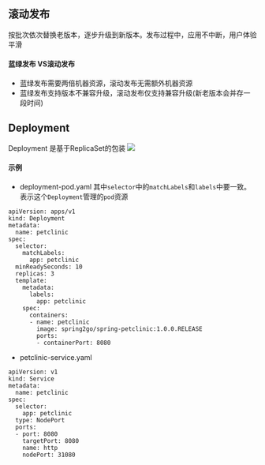 ## 滚动发布
按批次依次替换老版本，逐步升级到新版本。发布过程中，应用不中断，用户体验平滑
#### 蓝绿发布 VS滚动发布
- 蓝绿发布需要两倍机器资源，滚动发布无需额外机器资源
- 蓝绿发布支持版本不兼容升级，滚动发布仅支持兼容升级(新老版本会并存一段时间)

## Deployment
Deployment 是基于ReplicaSet的包装
![](https://img.alicdn.com/imgextra/i1/O1CN01paqO2D1Wsb78z3Qs3_!!6000000002844-2-tps-2014-1010.png)

#### 示例
- deployment-pod.yaml
其中`selector`中的`matchLabels`和`labels`中要一致。表示这个`Deployment`管理的`pod`资源
```
apiVersion: apps/v1
kind: Deployment
metadata:
  name: petclinic
spec:
  selector:
    matchLabels:
      app: petclinic
  minReadySeconds: 10
  replicas: 3
  template:
    metadata:
      labels:
        app: petclinic
    spec:
      containers:
      - name: petclinic
        image: spring2go/spring-petclinic:1.0.0.RELEASE
        ports:
        - containerPort: 8080
```
- petclinic-service.yaml
```
apiVersion: v1
kind: Service
metadata:
  name: petclinic
spec:
  selector:
    app: petclinic
  type: NodePort
  ports:
  - port: 8080
    targetPort: 8080
    name: http
    nodePort: 31080
```